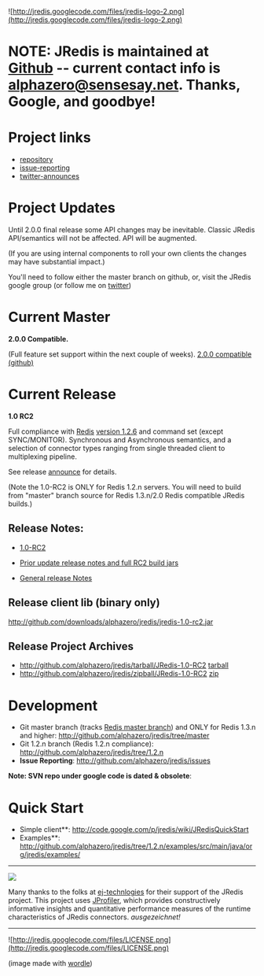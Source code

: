 ![http://jredis.googlecode.com/files/jredis-logo-2.png](http://jredis.googlecode.com/files/jredis-logo-2.png)

# NOTE: JRedis is maintained at [Github](http://github.com/alphazero/jredis) -- current contact info is alphazero@sensesay.net.  Thanks, Google, and goodbye! #

# Project links #
  * [repository](http://github.com/alphazero/jredis)
  * [issue-reporting](http://github.com/alphazero/jredis/issues)
  * [twitter-announces](https://twitter.com/sunof27)

# Project Updates #

Until 2.0.0 final release some API changes may be inevitable.  Classic JRedis API/semantics will not be affected.  API will be augmented.

(If you are using internal components to roll your own clients the changes may have substantial impact.)

You'll need to follow either the master branch on github, or, visit the JRedis google group (or follow me on [twitter](http://twitter.com/sunOf27))

# Current Master #

**2.0.0 Compatible.**

(Full feature set support within the next couple of weeks).
[2.0.0 compatible (github)](http://github.com/alphazero/jredis)

# Current Release #

**1.0 RC2**

Full compliance with [Redis](http://code.google.com/p/redis/) [version 1.2.6](http://redis.googlecode.com/files/redis-1.2.6.tar.gz) and command set (except SYNC/MONITOR).  Synchronous and Asynchronous semantics, and a selection of connector types ranging from single threaded client to multiplexing pipeline.

See release [announce](http://groups.google.com/group/jredis/browse_thread/thread/821e1656d3daea6a) for details.

(Note the 1.0-RC2 is ONLY for Redis 1.2.n servers.  You will need to build from "master" branch source for Redis 1.3.n/2.0 Redis compatible JRedis builds.)

## Release Notes: ##
  * [1.0-RC2](http://github.com/alphazero/jredis/raw/1.2.n/Release/RELEASE-NOTES-1.0-RC2.txt)
  * [Prior update release notes and full RC2 build jars](http://github.com/alphazero/jredis/tree/1.2.n/Release/)

  * [General release Notes](http://github.com/alphazero/jredis/raw/1.2.n/Release/RELEASE-NOTES.txt)

## Release client lib (binary only) ##
http://github.com/downloads/alphazero/jredis/jredis-1.0-rc2.jar

## Release Project Archives ##
  * http://github.com/alphazero/jredis/tarball/JRedis-1.0-RC2 [tarball](tarball.md)
  * http://github.com/alphazero/jredis/zipball/JRedis-1.0-RC2 [zip](zip.md)

# Development #

  * Git master branch (tracks [Redis master branch](http://github.com/antirez/redis)) and ONLY for Redis 1.3.n and higher: http://github.com/alphazero/jredis/tree/master
  * Git 1.2.n branch (Redis 1.2.n compliance): http://github.com/alphazero/jredis/tree/1.2.n
  * **Issue Reporting**: http://github.com/alphazero/jredis/issues

**Note: SVN repo under google code is dated & obsolete**:

# Quick Start #

  * Simple client**: http://code.google.com/p/jredis/wiki/JRedisQuickStart
  * Examples**: http://github.com/alphazero/jredis/tree/1.2.n/examples/src/main/java/org/jredis/examples/


---

[![](http://eclipse-cs.sourceforge.net/images/logo_jprofiler01.gif)](http://www.ej-technologies.com/products/jprofiler/overview.html)

Many thanks to the folks at [ej-technlogies](http://www.ej-technologies.com/) for their support of the JRedis project.    This project uses [JProfiler](http://www.ej-technologies.com/products/jprofiler/overview.html), which provides constructively informative insights and quantitative performance measures of the runtime characteristics of JRedis connectors.  _ausgezeichnet!_


---

![http://jredis.googlecode.com/files/LICENSE.png](http://jredis.googlecode.com/files/LICENSE.png)

(image made with [wordle](http://www.wordle.net))